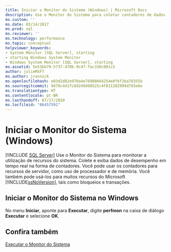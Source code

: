 ```yaml
---
title: Iniciar o Monitor do Sistema (Windows) | Microsoft Docs
description: Use o Monitor do Sistema para coletar contadores de dados de desempenho, como o uso de processador e de memória, e recursos do SQL Server, como bloqueios e transações.
ms.custom: ''
ms.date: 03/14/2017
ms.prod: sql
ms.reviewer: ''
ms.technology: performance
ms.topic: conceptual
helpviewer_keywords:
- System Monitor [SQL Server], starting
- starting Windows System Monitor
- Windows System Monitor [SQL Server], starting
ms.assetid: 5e51bb79-5737-470b-9c47-fac330c001c5
author: julieMSFT
ms.author: jrasnick
ms.openlocfilehash: e03d2d02e970a4e76988664254e0f6f26a78355b
ms.sourcegitcommit: 9470c4d1fc8d2d9d08525c4f811282999d765e6e
ms.translationtype: HT
ms.contentlocale: pt-BR
ms.lasthandoff: 07/17/2020
ms.locfileid: "86457591"
---
```

# <a name="start-system-monitor-windows"></a>Iniciar o Monitor do Sistema (Windows)
 [!INCLUDE [SQL Server](../../includes/applies-to-version/sqlserver.md)]
  Use o Monitor do Sistema para monitorar a utilização de recursos do sistema. Colete e exiba dados de desempenho em tempo real na forma de contadores. Você pode usar os contadores para recursos de servidor, como uso de processador e de memória. Você também pode usá-los para muitos recursos do Microsoft [!INCLUDE[ssNoVersion](../../includes/ssnoversion-md.md)], tais como bloqueios e transações.  
  
## <a name="start-system-monitor-in-windows"></a>Iniciar o Monitor do Sistema no Windows  
  
No menu **Iniciar**, aponte para **Executar**, digite **perfmon** na caixa de diálogo **Executar** e selecione **OK**.  
  
## <a name="see-also"></a>Confira também  
 [Executar o Monitor do Sistema](../../relational-databases/performance-monitor/run-system-monitor.md)  
  
  
